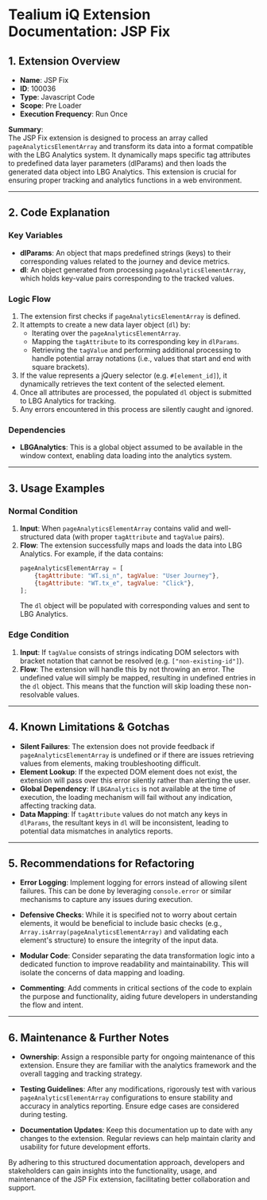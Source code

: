 # Tealium iQ Extension Documentation: JSP Fix

## 1. Extension Overview

- **Name**: JSP Fix
- **ID**: 100036
- **Type**: Javascript Code
- **Scope**: Pre Loader
- **Execution Frequency**: Run Once

**Summary**:  
The JSP Fix extension is designed to process an array called `pageAnalyticsElementArray` and transform its data into a format compatible with the LBG Analytics system. It dynamically maps specific tag attributes to predefined data layer parameters (dlParams) and then loads the generated data object into LBG Analytics. This extension is crucial for ensuring proper tracking and analytics functions in a web environment.

---

## 2. Code Explanation

### Key Variables
- **dlParams**: An object that maps predefined strings (keys) to their corresponding values related to the journey and device metrics.
- **dl**: An object generated from processing `pageAnalyticsElementArray`, which holds key-value pairs corresponding to the tracked values.

### Logic Flow
1. The extension first checks if `pageAnalyticsElementArray` is defined.
2. It attempts to create a new data layer object (`dl`) by:
    - Iterating over the `pageAnalyticsElementArray`.
    - Mapping the `tagAttribute` to its corresponding key in `dlParams`.
    - Retrieving the `tagValue` and performing additional processing to handle potential array notations (i.e., values that start and end with square brackets).
3. If the value represents a jQuery selector (e.g. `#[element_id]`), it dynamically retrieves the text content of the selected element.
4. Once all attributes are processed, the populated `dl` object is submitted to LBG Analytics for tracking.
5. Any errors encountered in this process are silently caught and ignored.

### Dependencies
- **LBGAnalytics**: This is a global object assumed to be available in the window context, enabling data loading into the analytics system.

---

## 3. Usage Examples

### Normal Condition
1. **Input**: When `pageAnalyticsElementArray` contains valid and well-structured data (with proper `tagAttribute` and `tagValue` pairs).
2. **Flow**: The extension successfully maps and loads the data into LBG Analytics. For example, if the data contains:
   ```javascript
   pageAnalyticsElementArray = [
       {tagAttribute: "WT.si_n", tagValue: "User Journey"},
       {tagAttribute: "WT.tx_e", tagValue: "Click"},
   ];
   ```
    The `dl` object will be populated with corresponding values and sent to LBG Analytics.

### Edge Condition
1. **Input**: If `tagValue` consists of strings indicating DOM selectors with bracket notation that cannot be resolved (e.g. `["non-existing-id"]`).
2. **Flow**: The extension will handle this by not throwing an error. The undefined value will simply be mapped, resulting in undefined entries in the `dl` object. This means that the function will skip loading these non-resolvable values.

---

## 4. Known Limitations & Gotchas

- **Silent Failures**: The extension does not provide feedback if `pageAnalyticsElementArray` is undefined or if there are issues retrieving values from elements, making troubleshooting difficult.
- **Element Lookup**: If the expected DOM element does not exist, the extension will pass over this error silently rather than alerting the user.
- **Global Dependency**: If `LBGAnalytics` is not available at the time of execution, the loading mechanism will fail without any indication, affecting tracking data.
- **Data Mapping**: If `tagAttribute` values do not match any keys in `dlParams`, the resultant keys in `dl` will be inconsistent, leading to potential data mismatches in analytics reports.

---

## 5. Recommendations for Refactoring

- **Error Logging**: Implement logging for errors instead of allowing silent failures. This can be done by leveraging `console.error` or similar mechanisms to capture any issues during execution.
  
- **Defensive Checks**: While it is specified not to worry about certain elements, it would be beneficial to include basic checks (e.g., `Array.isArray(pageAnalyticsElementArray)` and validating each element's structure) to ensure the integrity of the input data.

- **Modular Code**: Consider separating the data transformation logic into a dedicated function to improve readability and maintainability. This will isolate the concerns of data mapping and loading.

- **Commenting**: Add comments in critical sections of the code to explain the purpose and functionality, aiding future developers in understanding the flow and intent.

---

## 6. Maintenance & Further Notes

- **Ownership**: Assign a responsible party for ongoing maintenance of this extension. Ensure they are familiar with the analytics framework and the overall tagging and tracking strategy.

- **Testing Guidelines**: After any modifications, rigorously test with various `pageAnalyticsElementArray` configurations to ensure stability and accuracy in analytics reporting. Ensure edge cases are considered during testing.

- **Documentation Updates**: Keep this documentation up to date with any changes to the extension. Regular reviews can help maintain clarity and usability for future development efforts.

By adhering to this structured documentation approach, developers and stakeholders can gain insights into the functionality, usage, and maintenance of the JSP Fix extension, facilitating better collaboration and support.